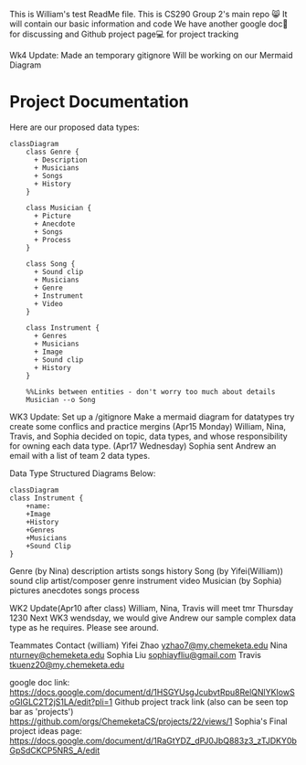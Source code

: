 This is William's test ReadMe file.
This is CS290 Group 2's main repo 😸
It will contain our basic information and code
We have another google doc📄 for discussing and Github project page💻 for project tracking

Wk4 Update: Made an temporary gitignore
    Will be working on our Mermaid Diagram

# Project Documentation
Here are our proposed data types:
```mermaid
classDiagram 
    class Genre {
      + Description
      + Musicians
      + Songs
      + History
    }

    class Musician {
      + Picture
      + Anecdote
      + Songs
      + Process
    }

    class Song {
      + Sound clip
      + Musicians
      + Genre
      + Instrument
      + Video
    }

    class Instrument {
      + Genres
      + Musicians
      + Image
      + Sound clip
      + History
    }

    %%Links between entities - don't worry too much about details
    Musician --o Song
```

WK3 Update:
Set up a /gitignore
Make a mermaid diagram for datatypes
try create some conflics and practice mergins
(Apr15 Monday) William, Nina, Travis, and Sophia decided on topic, data types, and whose responsibility for owning each data type. 
(Apr17 Wednesday) Sophia sent Andrew an email with a list of team 2 data types.

Data Type Structured Diagrams Below:

```mermaid
classDiagram
class Instrument {
    +name:
    +Image
    +History
    +Genres
    +Musicians
    +Sound Clip
}
```

Genre (by Nina)
    description 
    artists
    songs
    history
Song (by Yifei(William))
    sound clip
    artist/composer
    genre
    instrument
    video
Musician (by Sophia)
    pictures
    anecdotes
    songs
    process

WK2 Update(Apr10 after class)
William, Nina, Travis will meet tmr Thursday 1230
Next WK3 wendsday, we would give Andrew our sample complex data type as he requires.
Please see around.


Teammates Contact
(william) Yifei Zhao
yzhao7@my.chemeketa.edu
Nina
nturney@chemeketa.edu
Sophia Liu
sophiayfliu@gmail.com
Travis
tkuenz20@my.chemeketa.edu

google doc link:
https://docs.google.com/document/d/1HSGYUsgJcubvtRpu8RelQNlYKIowSoGIGLC2T2jS1LA/edit?pli=1
Github project track link (also can be seen top bar as 'projects')
https://github.com/orgs/ChemeketaCS/projects/22/views/1
Sophia's Final project ideas page:
https://docs.google.com/document/d/1RaGtYDZ_dPJ0JbQ883z3_zTJDKY0bGpSdCKCP5NRS_A/edit
